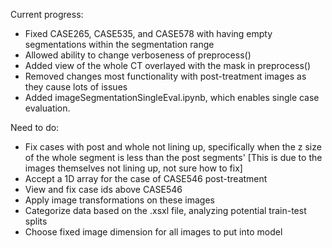 Current progress:
* Fixed CASE265, CASE535, and CASE578 with having empty segmentations within the segmentation range
* Allowed ability to change verboseness of preprocess()
* Added view of the whole CT overlayed with the mask in preprocess()
* Removed changes most functionality with post-treatment images as they cause lots of issues
* Added imageSegmentationSingleEval.ipynb, which enables single case evaluation.

Need to do:
* Fix cases with post and whole not lining up, specifically when the z size of the whole segment is less than the post segments' [This is due to the images themselves not lining up, not sure how to fix]
* Accept a 1D array for the case of CASE546 post-treatment
* View and fix case ids above CASE546
* Apply image transformations on these images
* Categorize data based on the .xsxl file, analyzing potential train-test splits
* Choose fixed image dimension for all images to put into model 